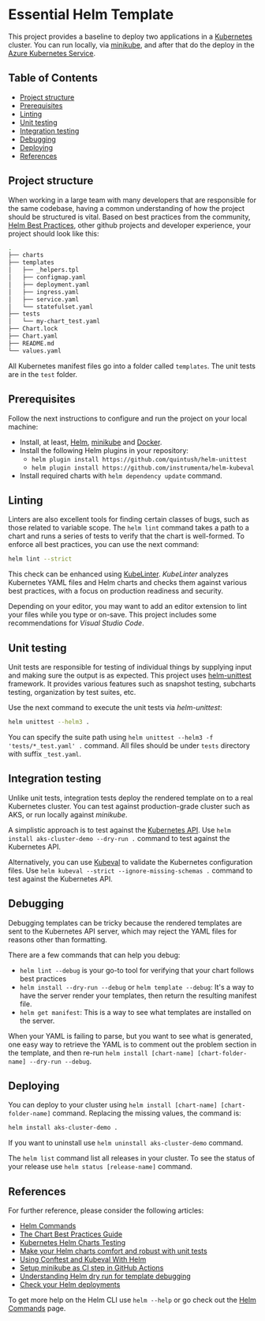# Essential Helm Template

This project provides a baseline to deploy two applications in a [Kubernetes](https://kubernetes.io/) cluster.
You can run locally, via [minikube](https://minikube.sigs.k8s.io/), and after that do the deploy in the [Azure Kubernetes Service](https://azure.microsoft.com/en-us/services/kubernetes-service/).

## Table of Contents

- [Project structure](#project-structure)
- [Prerequisites](#prerequisites)
- [Linting](#linting)
- [Unit testing](#unit-testing)
- [Integration testing](#integration-testing)
- [Debugging](#debugging)
- [Deploying](#building-and-deploying)
- [References](#references)

## Project structure

When working in a large team with many developers that are responsible for the same codebase, having a common understanding of how the project should be structured is vital.
Based on best practices from the community, [Helm Best Practices](https://helm.sh/docs/chart_best_practices/), other github projects and developer experience, your project should look like this:

```bash
.
├── charts
├── templates
│   ├── _helpers.tpl
│   ├── configmap.yaml
│   ├── deployment.yaml
│   ├── ingress.yaml
│   ├── service.yaml
│   └── statefulset.yaml
├── tests
│   └── my-chart_test.yaml
├── Chart.lock
├── Chart.yaml
├── README.md
└── values.yaml
```

All Kubernetes manifest files go into a folder called `templates`.
The unit tests are in the `test` folder.

## Prerequisites

Follow the next instructions to configure and run the project on your local machine:

- Install, at least, [Helm](https://helm.sh/), [minikube](https://minikube.sigs.k8s.io/) and [Docker](https://www.docker.com/).
- Install the following Helm plugins in your repository:
  - `helm plugin install https://github.com/quintush/helm-unittest`
  - `helm plugin install https://github.com/instrumenta/helm-kubeval`
- Install required charts with `helm dependency update` command.

## Linting

Linters are also excellent tools for finding certain classes of bugs, such as those related to variable scope.
The `helm lint` command takes a path to a chart and runs a series of tests to verify that the chart is well-formed.
To enforce all best practices, you can use the next command:

```bash
helm lint --strict
```

This check can be enhanced using [KubeLinter](https://docs.kubelinter.io/).
*KubeLinter* analyzes Kubernetes YAML files and Helm charts and checks them against various best practices, with a focus on production readiness and security.

Depending on your editor, you may want to add an editor extension to lint your files while you type or on-save.
This project includes some recommendations for *Visual Studio Code*.

## Unit testing

Unit tests are responsible for testing of individual things by supplying input and making sure the output is as expected.
This project uses [helm-unittest](https://github.com/quintush/helm-unittest) framework.
It provides various features such as snapshot testing, subcharts testing, organization by test suites, etc.

Use the next command to execute the unit tests via *helm-unittest*:

```bash
helm unittest --helm3 .
```

You can specify the suite path using `helm unittest --helm3 -f 'tests/*_test.yaml' .` command.
All files should be under `tests` directory with suffix `_test.yaml`.

## Integration testing

Unlike unit tests, integration tests deploy the rendered template on to a real Kubernetes cluster.
You can test against production-grade cluster such as AKS, or run locally against *minikube*.

A simplistic approach is to test against the [Kubernetes API](https://kubernetesjsonschema.dev/).
Use `helm install aks-cluster-demo --dry-run .` command to test against the Kubernetes API.

Alternatively, you can use [Kubeval](https://kubeval.instrumenta.dev/) to validate the Kubernetes configuration files.
Use `helm kubeval --strict --ignore-missing-schemas .` command to test against the Kubernetes API.

## Debugging

Debugging templates can be tricky because the rendered templates are sent to the Kubernetes API server, which may reject the YAML files for reasons other than formatting.

There are a few commands that can help you debug:

- `helm lint --debug` is your go-to tool for verifying that your chart follows best practices
- `helm install --dry-run --debug` or `helm template --debug`: It's a way to have the server render your templates, then return the resulting manifest file.
- `helm get manifest`: This is a way to see what templates are installed on the server.

When your YAML is failing to parse, but you want to see what is generated, one easy way to retrieve the YAML is to comment out the problem section in the template, and then re-run `helm install [chart-name] [chart-folder-name] --dry-run --debug`.

## Deploying

You can deploy to your cluster using `helm install [chart-name] [chart-folder-name]` command.
Replacing the missing values, the command is:

```bash
helm install aks-cluster-demo .
```

If you want to uninstall use `helm uninstall aks-cluster-demo` command.

The `helm list` command list all releases in your cluster.
To see the status of your release use `helm status [release-name]` command.

## References

For further reference, please consider the following articles:

- [Helm Commands](https://helm.sh/docs/helm/)
- [The Chart Best Practices Guide](https://helm.sh/docs/chart_best_practices/)
- [Kubernetes Helm Charts Testing](https://faun.pub/helm-charts-testing-2091a63a83af)
- [Make your Helm charts comfort and robust with unit tests](https://medium.com/@PeiChenLiu/make-your-helm-charts-comfort-and-robust-with-unit-tests-2dd570e3174f)
- [Using Conftest and Kubeval With Helm](https://garethr.dev/2019/08/using-conftest-and-kubeval-with-helm/)
- [Setup minikube as CI step in GitHub Actions](https://minikube.sigs.k8s.io/docs/tutorials/setup_minikube_in_github_actions/)
- [Understanding Helm dry run for template debugging](https://jhooq.com/helm-dry-run-install/)
- [Check your Helm deployments](https://polarsquad.com/blog/check-your-helm-deployments)

To get more help on the Helm CLI use `helm --help` or go check out the [Helm Commands](https://helm.sh/docs/helm/) page.
